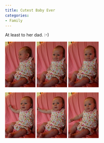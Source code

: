 ```yaml
---
title: Cutest Baby Ever
categories:
- Family
---
```


At least to her dad. :-)

![](/assets/posts/2005/o_MazieSitting1.jpg)
![](/assets/posts/2005/o_MazieSitting2.jpg)
![](/assets/posts/2005/o_MazieSitting3.jpg)

![](/assets/posts/2005/o_MazieSitting4.jpg)
![](/assets/posts/2005/o_MazieSitting5.jpg)
![](/assets/posts/2005/o_MazieSitting6.jpg)
